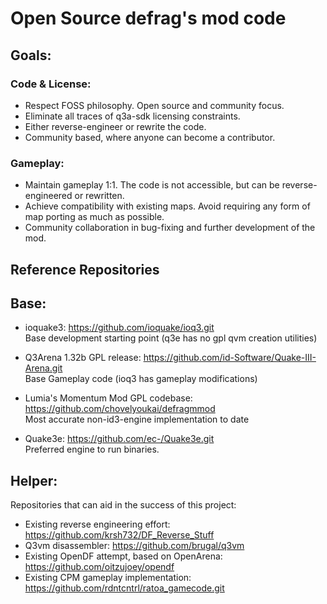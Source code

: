 # Open Source defrag's mod code

## Goals:
### Code & License:
- Respect FOSS philosophy. Open source and community focus.
- Eliminate all traces of q3a-sdk licensing constraints.
- Either reverse-engineer or rewrite the code.
- Community based, where anyone can become a contributor.

### Gameplay:
- Maintain gameplay 1:1. The code is not accessible, but can be reverse-engineered or rewritten.
- Achieve compatibility with existing maps. Avoid requiring any form of map porting as much as possible.
- Community collaboration in bug-fixing and further development of the mod.

## Reference Repositories
## Base:
- ioquake3: https://github.com/ioquake/ioq3.git  
Base development starting point (q3e has no gpl qvm creation utilities)

- Q3Arena 1.32b GPL release:  https://github.com/id-Software/Quake-III-Arena.git  
Base Gameplay code (ioq3 has gameplay modifications)

- Lumia's Momentum Mod GPL codebase: https://github.com/chovelyoukai/defragmmod  
Most accurate non-id3-engine implementation to date

- Quake3e: https://github.com/ec-/Quake3e.git  
Preferred engine to run binaries.  

## Helper:
Repositories that can aid in the success of this project:
- Existing reverse engineering effort: https://github.com/krsh732/DF_Reverse_Stuff
- Q3vm disassembler: https://github.com/brugal/q3vm 
- Existing OpenDF attempt, based on OpenArena: https://github.com/oitzujoey/opendf
- Existing CPM gameplay implementation: https://github.com/rdntcntrl/ratoa_gamecode.git
